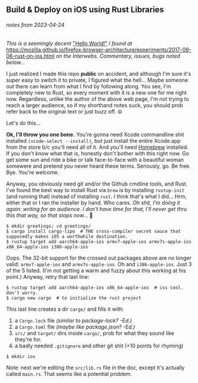 ## Build & Deploy on iOS using Rust Libraries
###### notes from 2023-04-24


_This is a seemingly decent_ ["Hello World!"](https://mozilla.github.io/firefox-browser-architecture/experiments/2017-09-06-rust-on-ios.html) _I found at_ https://mozilla.github.io/firefox-browser-architecture/experiments/2017-09-06-rust-on-ios.html _on the Interwebs. Commentary, issues, bugs noted below..._

I just realized I made this repo **public** on accident, and although I'm sure it's super easy to switch it to private, I figured what the hell... Maybe someone out there can learn from what I find by following along. You see, I'm completely new to Rust, so every moment with it is a new one for me right now. Regardless, unlike the author of the above web page, I'm not trying to reach a larger audience, so if my shorthand notes suck, you should prob refer back to the original text or just buzz off. ☮

Let's do this...

**Ok, I'll throw you one bone.** You're gonna need Xcode commandline shit installed `(xcode-select --install)`, but just install the entire Xcode.app from the store b/c you'll need all of it. And you'll need [Homebrew](https://brew.sh/) installed. If you don't know what that is, honestly don't bother with this right now. Go get some sun and ride a bike or talk face-to-face with a beautiful woman somewere and pretend you never heard these terms. Seriously, go. Be free. Bye. You're welcome.

Anyway, you obviously need git and/or the Github cmdline tools, and Rust. I've found the best way to install Rust via `brew` is by installing `rustup-init` (and running that) instead of installing `rust`. I think that's what I did... Hrm, either that or I ran the installer by hand. Who cares. _Oh shit, I'm doing it again: writing for an audience. I don't have time for that, I'll never get thru this that way, so that stops now..._ 🖕

```
$ mkdir greetings; cd greetings/
$ cargo install cargo-lipo  # THE cross-compiler secret sauce that supposedly makes iOS a worthwhile destination.
$ rustup target add aarch64-apple-ios armv7-apple-ios armv7s-apple-ios x86_64-apple-ios i386-apple-ios
```
Oops. The 32-bit support for the crossed out packages above are no longer valid: `armv7-apple-ios` and `armv7s-apple-ios`. Oh and `i386-apple-ios`. Just 3 of the 5 listed. (I'm not getting a warm and fuzzy about this working at his point.) Anyway, retry that last line:

```
$ rustup target add aarch64-apple-ios x86_64-apple-ios  # iss cool. don't worry.
$ cargo new cargo  # to initialize the rust project
```
This last line creates a dir `cargo/` and fills it with:
1. a `Cargo.lock` file _(similar to package-lock? -Ed.)_
1. a `Cargo.toml` file _(maybe like package.json? -Ed.)_
1. `src/` and `target/` dirs inside `cargo/`, prob for what they sound like they're for.
1. a badly needed `.gitignore` and other git shit (+10 points for rhyming)
```
$ mkdir ios
```
Note: next we're editing the `src/lib.rs` file in the doc, except it's actually called `main.rs`. That seems like a potential problem.






